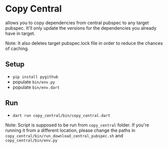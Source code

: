 # Copy Central

allows you to copy dependencies from central pubspec to any target pubspec.
It'll only update the versions for the dependencies you already have in target.

Note: It also deletes target pubspec.lock file in order to reduce the chances of caching.

## Setup

* `pip install pygithub`
* populate `bin/env.py`
* populate `bin/env.dart`

## Run

* `dart run copy_central/bin/copy_central.dart`

Note: Script is supposed to be run from `copy_central` folder. If you're running it from a different location, please change the paths in `copy_central/bin/run_download_central_pubspec.sh` and `copy_central/bin/env.py`